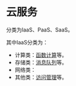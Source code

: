 # 云服务

分类为IaaS、PaaS、SaaS。

其中IaaS分类为：

- 计算类：[函数计算](fc/README.md)等。
- 存储类：[消息队列](mq/README.md)等。
- 网络类：
- 其他类：[访问管理](iam/README.md)等。
